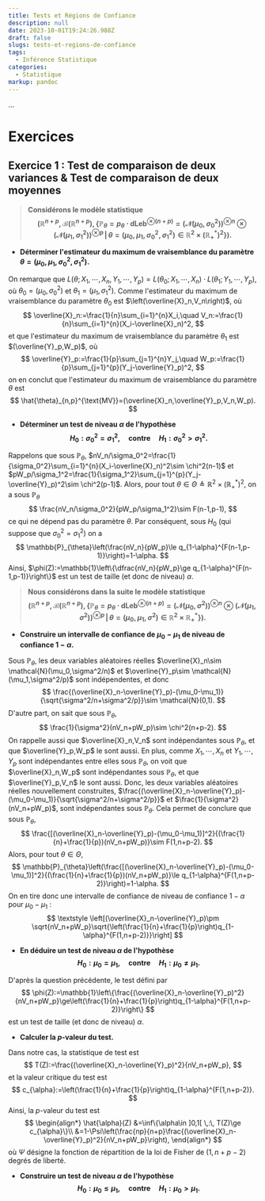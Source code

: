 ```yaml
---
title: Tests et Régions de Confiance
description: null
date: 2023-10-01T19:24:26.988Z
draft: false
slugs: tests-et-regions-de-confiance
tags:
  - Inférence Statistique
categories:
  - Statistique
markup: pandoc
---
```


...

<!-- Pour la première fois de ma vie, je pense que les statistiques peuvent être intéressantes et élégantes.

Un grand merci à Prof. Gersende Fort pour ses petites classes très bien faites :)

# Théorie

## Cramér-Rao

Coming soon...

## Neyman-Pearson

Coming soon... -->

# Exercices

## Exercice 1 : Test de comparaison de deux variances & Test de comparaison de deux moyennes

>**Considérons le modèle statistique
$$
\left(\mathbb{R}^{n+p},\mathcal{B}(\mathbb{R}^{n+p}),\left\{\mathbb{P}_{\theta}=p_{\theta}\cdot\mathrm{d}\text{Leb}^{\otimes (n+p)}=(\mathcal{N}(\mu_0,\sigma_0^2))^{\otimes n}\otimes (\mathcal{N}(\mu_1,\sigma_1^2))^{\otimes p} \,\Big|\, \theta = (\mu_0,\mu_1,\sigma_0^2,\sigma_1^2)\in \mathbb{R}^2\times (\mathbb{R}_+^*)^2\right\}\right).
$$**

- **Déterminer l'estimateur du maximum de vraisemblance du paramètre $\theta=(\mu_0,\mu_1,\sigma_0^2,\sigma_1^2)$.**

On remarque que $L(\theta;X_1,\cdots,X_n,Y_1,\cdots,Y_p)=L(\theta_0;X_1,\cdots,X_n)\cdot L(\theta_1;Y_1,\cdots,Y_p)$, où $\theta_0=(\mu_0,\sigma_0^2)$ et $\theta_1=(\mu_1,\sigma_1^2)$. Comme l'estimateur du maximum de vraisemblance du paramètre $\theta_0$ est $\left(\overline{X}_n,V_n\right)$, où
$$
\overline{X}_n:=\frac{1}{n}\sum_{i=1}^{n}X_i,\quad V_n:=\frac{1}{n}\sum_{i=1}^{n}(X_i-\overline{X}_n)^2,
$$
et que l'estimateur du maximum de vraisemblance du paramètre $\theta_1$ est $(\overline{Y}_p,W_p)$, où
$$
\overline{Y}_p:=\frac{1}{p}\sum_{j=1}^{n}Y_j,\quad W_p:=\frac{1}{p}\sum_{j=1}^{p}(Y_j-\overline{Y}_p)^2,
$$
on en conclut que l'estimateur du maximum de vraisemblance du paramètre $\theta$ est
$$
\hat{\theta}_{n,p}^{\text{MV}}=(\overline{X}_n,\overline{Y}_p,V_n,W_p).
$$

- **Déterminer un test de niveau $\alpha$ de l'hypothèse
$$
H_0 : \sigma_0^2=\sigma_1^2,\quad\text{contre}\quad H_1 : \sigma_0^2>\sigma_1^2.
$$**

Rappelons que sous $\mathbb{P}_{\theta}$, $nV_n/\sigma_0^2=\frac{1}{\sigma_0^2}\sum_{i=1}^{n}(X_i-\overline{X}_n)^2\sim \chi^2(n-1)$ et $pW_p/\sigma_1^2=\frac{1}{\sigma_1^2}\sum_{j=1}^{p}(Y_j-\overline{Y}_p)^2\sim \chi^2(p-1)$. Alors, pour tout $\theta\in \Theta\triangleq\mathbb{R}^2\times (\mathbb{R}_+^*)^2$, on a sous $\mathbb{P}_{\theta}$
$$
\frac{nV_n/\sigma_0^2}{pW_p/\sigma_1^2}\sim F(n-1,p-1),
$$
ce qui ne dépend pas du paramètre $\theta$. Par conséquent, sous $H_0$ (qui suppose que $\sigma_0^2=\sigma_1^2$) on a
$$
\mathbb{P}_{\theta}\left(\frac{nV_n}{pW_p}\le q_{1-\alpha}^{F(n-1,p-1)}\right)=1-\alpha.
$$
Ainsi, $\phi(Z):=\mathbb{1}\left\{\dfrac{nV_n}{pW_p}\ge q_{1-\alpha}^{F(n-1,p-1)}\right\}$ est un test de taille (et donc de niveau) $\alpha$.


>**Nous considérons dans la suite le modèle statistique
$$
\left(\mathbb{R}^{n+p},\mathcal{B}(\mathbb{R}^{n+p}),\left\{\mathbb{P}_{\theta}=p_{\theta}\cdot\mathrm{d}\text{Leb}^{\otimes (n+p)}=(\mathcal{N}(\mu_0,\sigma^2))^{\otimes n}\otimes (\mathcal{N}(\mu_1,\sigma^2))^{\otimes p} \,\Big|\, \theta = (\mu_0,\mu_1,\sigma^2)\in \mathbb{R}^2\times \mathbb{R}_+^*\right\}\right).
$$**

- **Construire un intervalle de confiance de $\mu_0-\mu_1$ de niveau de confiance $1-\alpha$.**

Sous $\mathbb{P}_{\theta}$, les deux variables aléatoires réelles $\overline{X}_n\sim \mathcal{N}(\mu_0,\sigma^2/n)$ et $\overline{Y}_p\sim \mathcal{N}(\mu_1,\sigma^2/p)$ sont indépendentes, et donc
$$
\frac{(\overline{X}_n-\overline{Y}_p)-(\mu_0-\mu_1)}{\sqrt{\sigma^2/n+\sigma^2/p}}\sim \mathcal{N}(0,1).
$$
D'autre part, on sait que sous $\mathbb{P}_{\theta}$,
$$
\frac{1}{\sigma^2}(nV_n+pW_p)\sim \chi^2(n+p-2).
$$
On rappelle aussi que $\overline{X}_n,V_n$ sont indépendantes sous $\mathbb{P}_{\theta}$, et que $\overline{Y}_p,W_p$ le sont aussi. En plus, comme 
$X_1,\cdots,X_n$ et $Y_1,\cdots,Y_p$ sont indépendantes entre elles sous $\mathbb{P}_{\theta}$, on voit que $\overline{X}_n,W_p$ sont indépendantes sous $\mathbb{P}_{\theta}$, et que $\overline{Y}_p,V_n$ le sont aussi. Donc, les deux variables aléatoires réelles nouvellement construites, $\frac{(\overline{X}_n-\overline{Y}_p)-(\mu_0-\mu_1)}{\sqrt{\sigma^2/n+\sigma^2/p}}$ et $\frac{1}{\sigma^2}(nV_n+pW_p)$, sont indépendantes sous $\mathbb{P}_{\theta}$. Cela permet de conclure que sous $\mathbb{P}_{\theta}$,
$$
\frac{[(\overline{X}_n-\overline{Y}_p)-(\mu_0-\mu_1)]^2}{(\frac{1}{n}+\frac{1}{p})(nV_n+pW_p)}\sim F(1,n+p-2).
$$
Alors, pour tout $\theta\in \Theta$,
$$
\mathbb{P}_{\theta}\left(\frac{[(\overline{X}_n-\overline{Y}_p)-(\mu_0-\mu_1)]^2}{(\frac{1}{n}+\frac{1}{p})(nV_n+pW_p)}\le q_{1-\alpha}^{F(1,n+p-2)}\right)=1-\alpha.
$$
On en tire donc une intervalle de confiance de niveau de confiance $1-\alpha$ pour $\mu_0-\mu_1$ :
$$
\textstyle
\left[(\overline{X}_n-\overline{Y}_p)\pm \sqrt{nV_n+pW_p}\sqrt{\left(\frac{1}{n}+\frac{1}{p}\right)q_{1-\alpha}^{F(1,n+p-2)}}\right]
$$

- **En déduire un test de niveau $\alpha$ de l'hypothèse
$$
H_0 : \mu_0=\mu_1,\quad\text{contre}\quad H_1 : \mu_0\neq \mu_1.
$$**

D'après la question précédente, le test défini par
$$
\phi(Z):=\mathbb{1}\left\{\frac{(\overline{X}_n-\overline{Y}_p)^2}{nV_n+pW_p}\ge\left(\frac{1}{n}+\frac{1}{p}\right)q_{1-\alpha}^{F(1,n+p-2)}\right\}
$$
est un test de taille (et donc de niveau) $\alpha$.

- **Calculer la $p$-valeur du test.**

Dans notre cas, la statistique de test est
$$
T(Z):=\frac{(\overline{X}_n-\overline{Y}_p)^2}{nV_n+pW_p},
$$
et la valeur critique du test est
$$
c_{\alpha}:=\left(\frac{1}{n}+\frac{1}{p}\right)q_{1-\alpha}^{F(1,n+p-2)}.
$$
Ainsi, la $p$-valeur du test est
$$
\begin{align*}
\hat{\alpha}(Z)
&=\inf\{\alpha\in ]0,1[ \,:\, T(Z)\ge c_{\alpha}\}\\
&=1-\Psi\left(\frac{np}{n+p}\frac{(\overline{X}_n-\overline{Y}_p)^2}{nV_n+pW_p}\right),
\end{align*}
$$
où $\Psi$ désigne la fonction de répartition de la loi de Fisher de $(1,n+p-2)$ degrés de liberté.

- **Construire un test de niveau $\alpha$ de l'hypothèse
$$
H_0 : \mu_0\le \mu_1,\quad\text{contre}\quad H_1 : \mu_0>\mu_1.
$$**



<!-- ## Exercice 2 : Le test du rapport de vraisemblance généralisé

Coming soon...

## Exercice 3 : Un cas où il n'existe pas de test uniformément plus puissant & Test uniformément plus puissant *parmi les tests sans biais*

Coming soon... -->